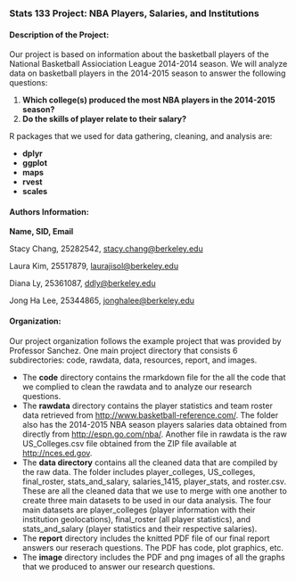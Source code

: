 ### Stats 133 Project: NBA Players, Salaries, and Institutions  

#### Description of the Project:
Our project is based on information about the basketball players of the National Basketball Assiociation League 2014-2014 season. We will analyze data on basketball players in the 2014-2015 season to answer the following questions:  

1) __Which college(s) produced the most NBA players in the 2014-2015 season?__
2) __Do the skills of player relate to their salary?__

R packages that we used for data gathering, cleaning, and analysis are: 

- __dplyr__
- __ggplot__ 
- __maps__
- __rvest__
- __scales__

#### Authors Information:
__Name, SID, Email__

Stacy Chang, 25282542, stacy.chang@berkeley.edu

Laura Kim, 25517879, laurajisol@berkeley.edu

Diana Ly, 25361087, ddly@berkeley.edu

Jong Ha Lee, 25344865, jonghalee@berkeley.edu  

#### Organization:
  Our project organization follows the example project that was provided by 
Professor Sanchez. One main project directory that consists 6 subdirectories: code, rawdata, data, resources, report, and images. 

- The __code__ directory contains the rmarkdown file for the all the code that we complied to clean the rawdata and to analyze our research questions. 
- The __rawdata__ directory contains the player statistics and team roster data retrieved from  http://www.basketball-reference.com/. The folder also has the 2014-2015 NBA season players salaries data obtained from directly from http://espn.go.com/nba/. Another file in rawdata is the raw US_Colleges.csv file obtained from the ZIP file available at http://nces.ed.gov. 
- The __data directory__ contains all the cleaned data that are compiled by the raw data. The folder includes player_colleges, US_colleges, final_roster, stats_and_salary, salaries_1415, player_stats, and roster.csv. These are all the cleaned data that we use to merge with one another to create three main datasets to be used in our data analysis. The four main datasets are player_colleges (player information with their institution geolocations), final_roster (all player statistics), and stats_and_salary (player statistics and their respective salaries).
- The __report__ directory includes the knitted PDF file of our final report answers our reserach questions. The PDF has code, plot graphics, etc. 
- The __image__ directory includes the PDF and png images of all the graphs that we produced to answer our research questions.
